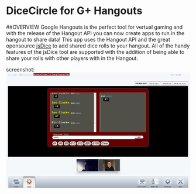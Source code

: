 # DiceCircle for G+ Hangouts

##OVERVIEW
Google Hangouts is the perfect tool for vertual gaming and with the release of the Hangout API you can now create apps to run in the hangout to share data! This app uses the Hangout API and the great opensource [jsDice](http://www.jsdice.com/roller/) to add shared dice rolls to your hangout. All of the handy features of the jsDice tool are supported with the addition of being able to share your rolls with other players with in the Hangout.

screenshot:
![Screenshot](https://github.com/leeclarke/DiceCircle/raw/master/ScreenShot_v1.jpg)